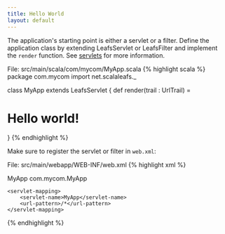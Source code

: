 ```yaml
---
title: Hello World
layout: default
---
```


The application's starting point is either a servlet or a filter. Define the application class by extending LeafsServlet or LeafsFilter and implement the `render` function. See [servlets](/servlets.html) for more information.

<label>File: src/main/scala/com/mycom/MyApp.scala</label>
{% highlight scala %}
package com.mycom
import net.scalaleafs._

class MyApp extends LeafsServlet {
  def render(trail : UrlTrail) = <h1>Hello world!</h1>
}
{% endhighlight %}

Make sure to register the servlet or filter in `web.xml`:

<label>File: src/main/webapp/WEB-INF/web.xml</label>
{% highlight xml %}
<?xml version="1.0" encoding="UTF-8"?>
<web-app>
    <servlet>
       <servlet-name>MyApp</servlet-name>
       <servlet-class>com.mycom.MyApp</servlet-class>
    </servlet>

    <servlet-mapping>
        <servlet-name>MyApp</servlet-name>
        <url-pattern>/*</url-pattern>
    </servlet-mapping>
</web-app>
{% endhighlight %}

